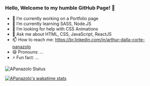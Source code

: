 

### Hello, Welcome to my humble GitHub Page! 👋

- 🔭 I’m currently working on a Portfolio page
- 🌱 I’m currently learning SASS, Node.JS
- 🤔 I’m looking for help with CSS Animations
- 💬 Ask me about HTML, CSS, JavaScript, ReactJS
- 📫 How to reach me: https://br.linkedin.com/in/arthur-dalla-corte-panazolo
- 😄 Pronouns: ...
- ⚡ Fun fact: ...


![APanazolo Status](https://github-readme-stats.vercel.app/api?username=nothingnothings&show_icons=true)

[![APanazolo's wakatime stats](https://github-readme-stats.vercel.app/api/wakatime?username=nothingnothings)](https://github.com/anuraghazra/github-readme-stats)
